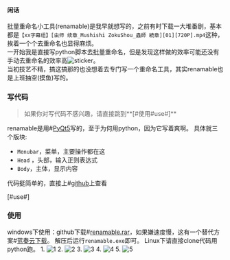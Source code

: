 #### 闲话
批量重命名小工具(renamable)是我早就想写的，之前有时下载一大堆番剧，基本都是`【xx字幕组】[虫师 续章_Mushishi ZokuShou_蟲師 続章][01][720P].mp4`这种，挨着一个个去重命名也显得麻烦。  
一开始我是直接写python脚本去批量重命名，但是发现这样做的效率可能还没有手动去重命名的效率高![sticker](aru/45)。  
当初技艺不精，搞这搞那的也没想着去专门写一个重命名工具，其实renamable也是上班抽空(摸鱼)写的。

### 写代码
> 如果你对写代码不感兴趣，请直接跳到**[#使用#use#]**

renamable是用#[PyQt5](https://pypi.org/project/PyQt5/)写的，至于为何用python，因为它写着爽啊。
具体就三个版块:
* `Menubar`，菜单，主要操作都在这
* `Head` ，头部，输入正则表达式
* `Body`，主体，显示内容

代码挺简单的，直接上#[github](https://github.com/yunyuyuan/renamable)上查看

[#use#]
### 使用
windows下使用：github下载#[renamable.rar](https://github.com/yunyuyuan/renamable/releases/download/v1.0.0/renamable.rar)，如果嫌速度慢，这有一个替代方案#[蓝奏云下载](https://wws.lanzous.com/iKJRekntrdc)。
解压后运行`renamable.exe`即可。
Linux下请直接clone代码用python跑。
1. 
![1](https://s3.ax1x.com/2021/01/20/sWt1r8.png)
2. 
![2](https://s3.ax1x.com/2021/01/20/sWtGVg.png)
3. 
![3](https://s3.ax1x.com/2021/01/20/sWtJaQ.png)
4. 
![4](https://s3.ax1x.com/2021/01/20/sWt3qS.png)
 5. 
![5](https://s3.ax1x.com/2021/01/20/sWtlKf.png)